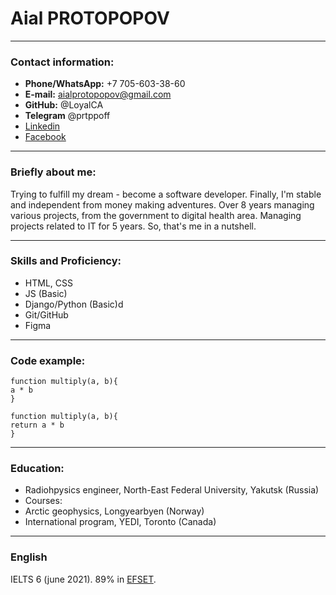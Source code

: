 # **Aial PROTOPOPOV**
***
### Contact information:
- **Phone/WhatsApp:** +7 705-603-38-60
- **E-mail:** aialprotopopov@gmail.com
- **GitHub:** @LoyalCA
- **Telegram** @prtppoff
- [Linkedin](https://www.linkedin.com/in/aial-protopopov/)
- [Facebook](https://www.facebook.com/ayal.protopopov)
***
### Briefly about me:
Trying to fulfill my dream - become a software developer. Finally, I'm stable and independent from money making adventures.
Over 8 years managing various projects, from the government to digital health area. Managing projects related to IT for 5 years.
So, that's me in a nutshell.
***
### Skills and Proficiency:
- HTML, CSS
- JS (Basic)
- Django/Python (Basic)d
- Git/GitHub
- Figma
***
### Code example:

    function multiply(a, b){
    a * b
    }

    function multiply(a, b){
    return a * b
    }
***
### Education:
- Radiohpysics engineer, North-East Federal University, Yakutsk (Russia)
- Courses:
 - Arctic geophysics, Longyearbyen (Norway)
 - International program, YEDI, Toronto (Canada)
***
### English
IELTS 6 (june 2021).
89% in [EFSET](www.efset.org).
